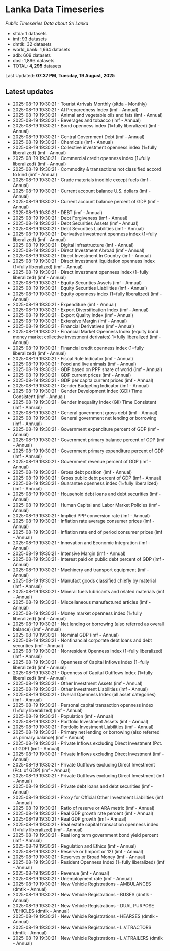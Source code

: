 # Lanka Data Timeseries
*Public Timeseries Data about Sri Lanka*

* sltda: 1 datasets
* imf: 93 datasets
* dmtlk: 32 datasets
* world_bank: 1,664 datasets
* adb: 609 datasets
* cbsl: 1,896 datasets
* TOTAL: **4,295** datasets

Last Updated: **07:37 PM, Tuesday, 19 August, 2025**

## Latest updates

* 2025-08-19 19:30:21 - Tourist Arrivals Monthly (sltda - Monthly)
* 2025-08-19 19:30:21 - AI Preparedness Index (imf - Annual)
* 2025-08-19 19:30:21 - Animal and vegetable oils and fats (imf - Annual)
* 2025-08-19 19:30:21 - Beverages and tobacco (imf - Annual)
* 2025-08-19 19:30:21 - Bond openness index (1=fully liberalized) (imf - Annual)
* 2025-08-19 19:30:21 - Central Government Debt (imf - Annual)
* 2025-08-19 19:30:21 - Chemicals (imf - Annual)
* 2025-08-19 19:30:21 - Collective investment openness index (1=fully liberalized) (imf - Annual)
* 2025-08-19 19:30:21 - Commercial credit openness index (1=fully liberalized) (imf - Annual)
* 2025-08-19 19:30:21 - Commodity & transactions not classified accord to kind (imf - Annual)
* 2025-08-19 19:30:21 - Crude materials inedible except fuels (imf - Annual)
* 2025-08-19 19:30:21 - Current account balance U.S. dollars (imf - Annual)
* 2025-08-19 19:30:21 - Current account balance percent of GDP (imf - Annual)
* 2025-08-19 19:30:21 - DEBT (imf - Annual)
* 2025-08-19 19:30:21 - Debt Forgiveness (imf - Annual)
* 2025-08-19 19:30:21 - Debt Securities Assets (imf - Annual)
* 2025-08-19 19:30:21 - Debt Securities Liabilities (imf - Annual)
* 2025-08-19 19:30:21 - Derivative investment openness index (1=fully liberalized) (imf - Annual)
* 2025-08-19 19:30:21 - Digital Infrastructure (imf - Annual)
* 2025-08-19 19:30:21 - Direct Investment Abroad (imf - Annual)
* 2025-08-19 19:30:21 - Direct Investment In Country (imf - Annual)
* 2025-08-19 19:30:21 - Direct investment liquidation openness index (1=fully liberalized) (imf - Annual)
* 2025-08-19 19:30:21 - Direct investment openness index (1=fully liberalized) (imf - Annual)
* 2025-08-19 19:30:21 - Equity Securities Assets (imf - Annual)
* 2025-08-19 19:30:21 - Equity Securities Liabilities (imf - Annual)
* 2025-08-19 19:30:21 - Equity openness index (1=fully liberalized) (imf - Annual)
* 2025-08-19 19:30:21 - Expenditure (imf - Annual)
* 2025-08-19 19:30:21 - Export Diversification Index (imf - Annual)
* 2025-08-19 19:30:21 - Export Quality Index (imf - Annual)
* 2025-08-19 19:30:21 - Extensive Margin (imf - Annual)
* 2025-08-19 19:30:21 - Financial Derivatives (imf - Annual)
* 2025-08-19 19:30:21 - Financial Market Openness Index (equity bond money market collective investment derivates) 1=fully liberalized (imf - Annual)
* 2025-08-19 19:30:21 - Financial credit openness index (1=fully liberalized) (imf - Annual)
* 2025-08-19 19:30:21 - Fiscal Rule Indicator (imf - Annual)
* 2025-08-19 19:30:21 - Food and live animals (imf - Annual)
* 2025-08-19 19:30:21 - GDP based on PPP share of world (imf - Annual)
* 2025-08-19 19:30:21 - GDP current prices (imf - Annual)
* 2025-08-19 19:30:21 - GDP per capita current prices (imf - Annual)
* 2025-08-19 19:30:21 - Gender Budgeting Indicator (imf - Annual)
* 2025-08-19 19:30:21 - Gender Development Index (GDI) Time Consistent (imf - Annual)
* 2025-08-19 19:30:21 - Gender Inequality Index (GII) Time Consistent (imf - Annual)
* 2025-08-19 19:30:21 - General government gross debt (imf - Annual)
* 2025-08-19 19:30:21 - General government net lending or borrowing (imf - Annual)
* 2025-08-19 19:30:21 - Government expenditure percent of GDP (imf - Annual)
* 2025-08-19 19:30:21 - Government primary balance percent of GDP (imf - Annual)
* 2025-08-19 19:30:21 - Government primary expenditure percent of GDP (imf - Annual)
* 2025-08-19 19:30:21 - Government revenue percent of GDP (imf - Annual)
* 2025-08-19 19:30:21 - Gross debt position (imf - Annual)
* 2025-08-19 19:30:21 - Gross public debt percent of GDP (imf - Annual)
* 2025-08-19 19:30:21 - Guarantee openness index (1=fully liberalized) (imf - Annual)
* 2025-08-19 19:30:21 - Household debt loans and debt securities (imf - Annual)
* 2025-08-19 19:30:21 - Human Capital and Labor Market Policies (imf - Annual)
* 2025-08-19 19:30:21 - Implied PPP conversion rate (imf - Annual)
* 2025-08-19 19:30:21 - Inflation rate average consumer prices (imf - Annual)
* 2025-08-19 19:30:21 - Inflation rate end of period consumer prices (imf - Annual)
* 2025-08-19 19:30:21 - Innovation and Economic Integration (imf - Annual)
* 2025-08-19 19:30:21 - Intensive Margin (imf - Annual)
* 2025-08-19 19:30:21 - Interest paid on public debt percent of GDP (imf - Annual)
* 2025-08-19 19:30:21 - Machinery and transport equipment (imf - Annual)
* 2025-08-19 19:30:21 - Manufact goods classified chiefly by material (imf - Annual)
* 2025-08-19 19:30:21 - Mineral fuels lubricants and related materials (imf - Annual)
* 2025-08-19 19:30:21 - Miscellaneous manufactured articles (imf - Annual)
* 2025-08-19 19:30:21 - Money market openness index (1=fully liberalized) (imf - Annual)
* 2025-08-19 19:30:21 - Net lending or borrowing (also referred as overall balance) (imf - Annual)
* 2025-08-19 19:30:21 - Nominal GDP (imf - Annual)
* 2025-08-19 19:30:21 - Nonfinancial corporate debt loans and debt securities (imf - Annual)
* 2025-08-19 19:30:21 - Nonresident Openness Index (1=fully liberalized) (imf - Annual)
* 2025-08-19 19:30:21 - Openness of Capital Inflows Index (1=fully liberalized) (imf - Annual)
* 2025-08-19 19:30:21 - Openness of Capital Outflows Index (1=fully liberalized) (imf - Annual)
* 2025-08-19 19:30:21 - Other Investment Assets (imf - Annual)
* 2025-08-19 19:30:21 - Other Investment Liabilities (imf - Annual)
* 2025-08-19 19:30:21 - Overall Openness Index (all asset categories) (imf - Annual)
* 2025-08-19 19:30:21 - Personal capital transaction openness index (1=fully liberalized) (imf - Annual)
* 2025-08-19 19:30:21 - Population (imf - Annual)
* 2025-08-19 19:30:21 - Portfolio Investment Assets (imf - Annual)
* 2025-08-19 19:30:21 - Portfolio Investment Liabilities (imf - Annual)
* 2025-08-19 19:30:21 - Primary net lending or borrowing (also referred as primary balance) (imf - Annual)
* 2025-08-19 19:30:21 - Private Inflows excluding Direct Investment (Pct. of GDP) (imf - Annual)
* 2025-08-19 19:30:21 - Private Inflows excluding Direct Investment (imf - Annual)
* 2025-08-19 19:30:21 - Private Outflows excluding Direct Investment (Pct. of GDP) (imf - Annual)
* 2025-08-19 19:30:21 - Private Outflows excluding Direct Investment (imf - Annual)
* 2025-08-19 19:30:21 - Private debt loans and debt securities (imf - Annual)
* 2025-08-19 19:30:21 - Proxy for Official Other Investment Liabilities (imf - Annual)
* 2025-08-19 19:30:21 - Ratio of reserve or ARA metric (imf - Annual)
* 2025-08-19 19:30:21 - Real GDP growth rate percent (imf - Annual)
* 2025-08-19 19:30:21 - Real GDP growth (imf - Annual)
* 2025-08-19 19:30:21 - Real estate capital transaction openness index (1=fully liberalized) (imf - Annual)
* 2025-08-19 19:30:21 - Real long term government bond yield percent (imf - Annual)
* 2025-08-19 19:30:21 - Regulation and Ethics (imf - Annual)
* 2025-08-19 19:30:21 - Reserve or (Import or 12) (imf - Annual)
* 2025-08-19 19:30:21 - Reserves or Broad Money (imf - Annual)
* 2025-08-19 19:30:21 - Resident Openness Index (1=fully liberalized) (imf - Annual)
* 2025-08-19 19:30:21 - Revenue (imf - Annual)
* 2025-08-19 19:30:21 - Unemployment rate (imf - Annual)
* 2025-08-19 19:30:21 - New Vehicle Registrations - AMBULANCES (dmtlk - Annual)
* 2025-08-19 19:30:21 - New Vehicle Registrations - BUSES (dmtlk - Annual)
* 2025-08-19 19:30:21 - New Vehicle Registrations - DUAL PURPOSE VEHICLES (dmtlk - Annual)
* 2025-08-19 19:30:21 - New Vehicle Registrations - HEARSES (dmtlk - Annual)
* 2025-08-19 19:30:21 - New Vehicle Registrations - L.V.TRACTORS (dmtlk - Annual)
* 2025-08-19 19:30:21 - New Vehicle Registrations - L.V.TRAILERS (dmtlk - Annual)